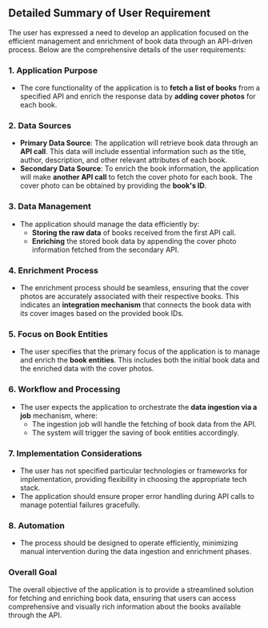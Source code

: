 ## Detailed Summary of User Requirement

The user has expressed a need to develop an application focused on the efficient management and enrichment of book data through an API-driven process. Below are the comprehensive details of the user requirements:

### 1. Application Purpose
- The core functionality of the application is to **fetch a list of books** from a specified API and enrich the response data by **adding cover photos** for each book.

### 2. Data Sources
- **Primary Data Source**: The application will retrieve book data through an **API call**. This data will include essential information such as the title, author, description, and other relevant attributes of each book.
- **Secondary Data Source**: To enrich the book information, the application will make **another API call** to fetch the cover photo for each book. The cover photo can be obtained by providing the **book's ID**.

### 3. Data Management
- The application should manage the data efficiently by:
  - **Storing the raw data** of books received from the first API call.
  - **Enriching** the stored book data by appending the cover photo information fetched from the secondary API.

### 4. Enrichment Process
- The enrichment process should be seamless, ensuring that the cover photos are accurately associated with their respective books. This indicates an **integration mechanism** that connects the book data with its cover images based on the provided book IDs.

### 5. Focus on Book Entities
- The user specifies that the primary focus of the application is to manage and enrich the **book entities**. This includes both the initial book data and the enriched data with the cover photos.

### 6. Workflow and Processing
- The user expects the application to orchestrate the **data ingestion via a job** mechanism, where:
  - The ingestion job will handle the fetching of book data from the API.
  - The system will trigger the saving of book entities accordingly.
 
### 7. Implementation Considerations
- The user has not specified particular technologies or frameworks for implementation, providing flexibility in choosing the appropriate tech stack.
- The application should ensure proper error handling during API calls to manage potential failures gracefully.

### 8. Automation
- The process should be designed to operate efficiently, minimizing manual intervention during the data ingestion and enrichment phases.

### Overall Goal
The overall objective of the application is to provide a streamlined solution for fetching and enriching book data, ensuring that users can access comprehensive and visually rich information about the books available through the API.